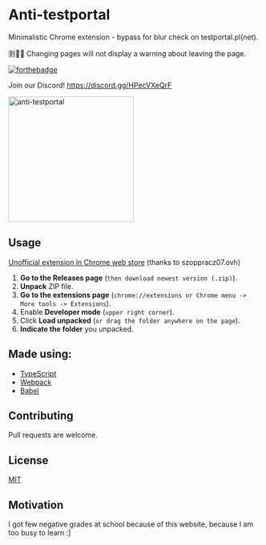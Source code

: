 # Anti-testportal

Minimalistic Chrome extension - bypass for blur check on testportal.pl(net).

🈹🐀💥 Changing pages will not display a warning about leaving the page.

[![forthebadge](https://forthebadge.com/images/badges/made-with-typescript.svg)](https://forthebadge.com)

Join our Discord! https://discord.gg/HPecVXeQrF

[<img width="250" src="https://i.imgur.com/ZeD4O9a.png" alt="anti-testportal">](https://i.imgur.com/ZeD4O9a.png)

## Usage

[Unofficial extension in Chrome web store](https://chrome.google.com/webstore/detail/anti-testportal/dpgfbfopkfdfmlfdpmoanamopdnibhkl)
(thanks to szoppracz07.ovh)

1. **Go to the Releases page** (`then download newest version (.zip)`).
2. **Unpack** ZIP file.
3. **Go to the extensions page** (`chrome://extensions or Chrome menu -> More tools -> Extensions`).
4. Enable **Developer mode** (`upper right corner`).
5. Click **Load unpacked** (`or drag the folder anywhere on the page`).
6. **Indicate the folder** you unpacked.

## Made using:

- [TypeScript](https://www.typescriptlang.org/)
- [Webpack](https://webpack.js.org/)
- [Babel](https://babeljs.io/)

## Contributing

Pull requests are welcome.

## License

[MIT](https://choosealicense.com/licenses/mit/)

## Motivation

I got few negative grades at school because of this website, because I am too busy to learn :]
